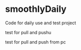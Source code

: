 # smoothlyDaily
Code for daily use and test project

test for pull and pushu

test for pull and push from pc
